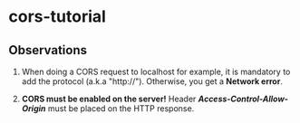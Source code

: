 # cors-tutorial

## Observations

1. When doing a CORS request to localhost for example, it is mandatory to add the protocol (a.k.a "http://").
Otherwise, you get a <b>Network error</b>. 

2. <b>CORS must be enabled on the server!</b> Header <b><i>Access-Control-Allow-Origin</i></b> must be placed on the HTTP response.
